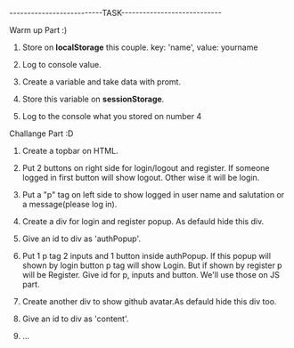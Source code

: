 --------------------------TASK----------------------------

Warm up Part :)

1. Store on **localStorage** this couple.
    key: 'name',
    value: yourname

2. Log to console value.

3. Create a variable and take data with promt.

4. Store this variable on **sessionStorage**.

5. Log to the console what you stored on number 4


Challange Part :D

1. Create a topbar on HTML.

2. Put 2 buttons on right side for login/logout and register. If someone logged in first button will show logout. Other wise it will be login.

3. Put a "p" tag on left side to show logged in user name and salutation or a message(please log in).

4. Create a div for login and register popup. As defauld hide this div.

5. Give an id to div as 'authPopup'.

6. Put 1 p tag 2 inputs and 1 button inside authPopup. If this popup will shown by login button p tag will show Login. But if shown by register p will be Register. Give id for p, inputs and button. We'll use those on JS part.

7. Create another div to show github avatar.As defauld hide this div too.

8. Give an id to div as 'content'.

9. ...

